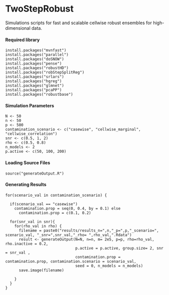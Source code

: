 # TwoStepRobust
Simulations scripts for fast and scalable cellwise robust ensembles for high-dimensional data.

#### Required library
```
install.packages("mvnfast")
install.packages("parallel")
install.packages("doSNOW")
install.packages("pense")
install.packages("robustHD")
install.packages("robStepSplitReg")
install.packages("srlars")
install.packages("hqreg")
install.packages("glmnet")
install.packages("pcaPP") 
install.packages("robustbase") 
```

#### Simulation Parameters

```
N <- 50
n <- 50
p <- 500
contamination_scenario <- c("casewise", "cellwise_marginal", "cellwise_correlation")
snr <- c(0.5, 1, 2)
rho <- c(0.5, 0.8)
n_models <- 2
p.active <- c(50, 100, 200)
```

#### Loading Source Files

`source("generateOutput.R")`

#### Generating Results

```
for(scenario_val in contamination_scenario) {
  
  if(scenario_val == "casewise") 
    contamination.prop = seq(0, 0.4, by = 0.1) else 
      contamination.prop = c(0.1, 0.2)
    
  for(snr_val in snr){
    for(rho_val in rho) {
      filename = paste0("results/results_n=",n,"_p=",p,"_scenario=", scenario_val, "_snr=",snr_val,"_rho= ",rho_val,".Rdata")
      result <- generateOutput(N=N, n=n, m= 2e5, p=p, rho=rho_val, rho.inactive = 0.2,
                               p.active = p.active, group.size= 2, snr = snr_val , 
                               contamination.prop = contamination.prop, contamination.scenario = scenario_val,
                               seed = 0, n_models = n_models)
      save.image(filename)
    
    }
  }
}
```
